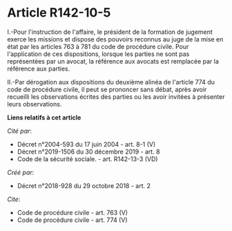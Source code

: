 # Article R142-10-5

I.-Pour l'instruction de l'affaire, le président de la formation de jugement exerce les missions et dispose des pouvoirs
reconnus au juge de la mise en état par les articles 763 à 781 du code de procédure civile. Pour l'application de ces
dispositions, lorsque les parties ne sont pas représentées par un avocat, la référence aux avocats est remplacée par la
référence aux parties. 

II.-Par dérogation aux dispositions du deuxième alinéa de l'article 774 du code de procédure civile, il peut se prononcer
sans débat, après avoir recueilli les observations écrites des parties ou les avoir invitées à présenter leurs observations.

**Liens relatifs à cet article**

_Cité par_:

  - Décret n°2004-593 du 17 juin 2004 - art. 8-1 (V)
  - Décret n°2019-1506 du 30 décembre 2019 - art. 8
  - Code de la sécurité sociale. - art. R142-13-3 (VD)

_Créé par_:

  - Décret n°2018-928 du 29 octobre 2018 - art. 2

_Cite_:

  - Code de procédure civile - art. 763 (V)
  - Code de procédure civile - art. 774 (V)
